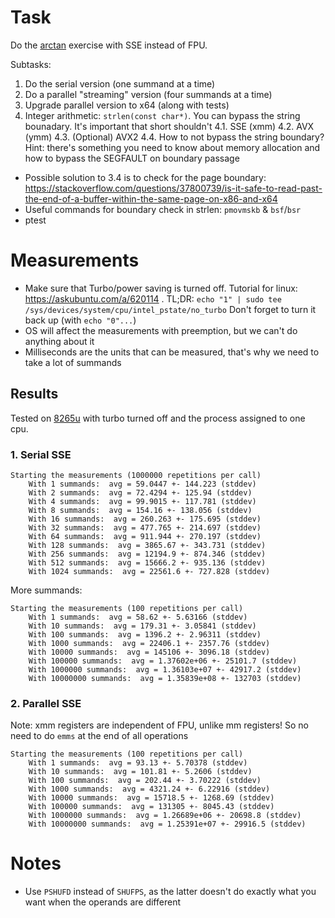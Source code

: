 # Task
Do the [arctan](../practice-6) exercise with SSE instead of FPU.

Subtasks:
1. Do the serial version (one summand at a time)
2. Do a parallel "streaming" version (four summands at a time)
3. Upgrade parallel version to x64 (along with tests)
4. Integer arithmetic: `strlen(const char*)`. You can bypass the string bounadary. It's important that short shouldn't
    4.1. SSE (xmm)
    4.2. AVX (ymm)
    4.3. (Optional) AVX2
    4.4. How to not bypass the string boundary? Hint: there's something you need
    to know about memory allocation and how to bypass the SEGFAULT on boundary
    passage

- Possible solution to 3.4 is to check for the page boundary: https://stackoverflow.com/questions/37800739/is-it-safe-to-read-past-the-end-of-a-buffer-within-the-same-page-on-x86-and-x64
- Useful commands for boundary check in strlen: `pmovmskb` & `bsf`/`bsr`
- ptest

# Measurements
- Make sure that Turbo/power saving is turned off. Tutorial for linux: https://askubuntu.com/a/620114 .
  TL;DR: `echo "1" | sudo tee /sys/devices/system/cpu/intel_pstate/no_turbo`
  Don't forget to turn it back up (with `echo "0"...`)
- OS will affect the measurements with preemption, but we can't do anything
  about it
- Milliseconds are the units that can be measured, that's why we need to take a
  lot of summands

## Results

Tested on [8265u](https://en.wikichip.org/wiki/intel/core_i5/i5-8265u) with
turbo turned off and the process assigned to one cpu.

### 1. Serial SSE
```
Starting the measurements (1000000 repetitions per call)
    With 1 summands:  avg = 59.0447 +- 144.223 (stddev)
    With 2 summands:  avg = 72.4294 +- 125.94 (stddev)
    With 4 summands:  avg = 99.9015 +- 117.781 (stddev)
    With 8 summands:  avg = 154.16 +- 138.056 (stddev)
    With 16 summands:  avg = 260.263 +- 175.695 (stddev)
    With 32 summands:  avg = 477.765 +- 214.697 (stddev)
    With 64 summands:  avg = 911.944 +- 270.197 (stddev)
    With 128 summands:  avg = 3865.67 +- 343.731 (stddev)
    With 256 summands:  avg = 12194.9 +- 874.346 (stddev)
    With 512 summands:  avg = 15666.2 +- 935.136 (stddev)
    With 1024 summands:  avg = 22561.6 +- 727.828 (stddev)
```

More summands:
```
Starting the measurements (100 repetitions per call)
    With 1 summands:  avg = 58.62 +- 5.63166 (stddev)
    With 10 summands:  avg = 179.31 +- 3.05841 (stddev)
    With 100 summands:  avg = 1396.2 +- 2.96311 (stddev)
    With 1000 summands:  avg = 22406.1 +- 2357.76 (stddev)
    With 10000 summands:  avg = 145106 +- 3096.18 (stddev)
    With 100000 summands:  avg = 1.37602e+06 +- 25101.7 (stddev)
    With 1000000 summands:  avg = 1.36103e+07 +- 42917.2 (stddev)
    With 10000000 summands:  avg = 1.35839e+08 +- 132703 (stddev)
```

### 2. Parallel SSE
Note: xmm registers are independent of FPU, unlike mm registers! So no need to
do `emms` at the end of all operations

```
Starting the measurements (100 repetitions per call)
    With 1 summands:  avg = 93.13 +- 5.70378 (stddev)
    With 10 summands:  avg = 101.81 +- 5.2606 (stddev)
    With 100 summands:  avg = 202.44 +- 3.70222 (stddev)
    With 1000 summands:  avg = 4321.24 +- 6.22916 (stddev)
    With 10000 summands:  avg = 15718.5 +- 1268.69 (stddev)
    With 100000 summands:  avg = 131305 +- 8045.43 (stddev)
    With 1000000 summands:  avg = 1.26689e+06 +- 20698.8 (stddev)
    With 10000000 summands:  avg = 1.25391e+07 +- 29916.5 (stddev)
```

# Notes
- Use `PSHUFD` instead of `SHUFPS`, as the latter doesn't do exactly what you
  want when the operands are different
